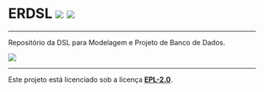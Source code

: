 # ERDSL ![](https://img.shields.io/badge/Eclipse%20IDE-2019‑09-blue) ![](https://img.shields.io/badge/Xtext-2.17.0-lightgrey)
____________________________
Repositório da DSL para Modelagem e Projeto de Banco de Dados.

![](https://img.shields.io/github/last-commit/ProjetoDSL/ERDSL?style=for-the-badge)
____________________________
Este projeto está licenciado sob a licença **[EPL-2.0](https://github.com/ProjetoDSL/ERDSL/blob/master/LICENSE "EPL-2.0")**.
